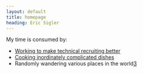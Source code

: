 ```yaml
---
layout: default
title: homepage
heading: Eric Sigler
---
```

My time is consumed by:

* [Working to make technical recruiting better][1]
* [Cooking inordinately complicated dishes][2]
* Randomly wandering various places in the world[3]

[1]: http://www.whitetruffle.com
[2]: /2012/04/17/cupcake-plants/
[3]: /vietnam/
